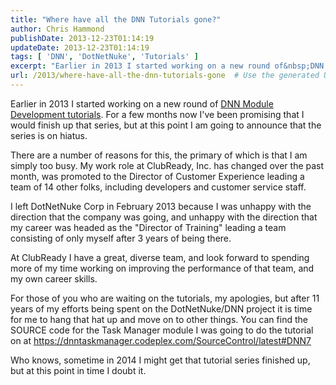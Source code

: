 ```yaml
---
title: "Where have all the DNN Tutorials gone?"
author: Chris Hammond
publishDate: 2013-12-23T01:14:19
updateDate: 2013-12-23T01:14:19
tags: [ 'DNN', 'DotNetNuke', 'Tutorials' ]
excerpt: "Earlier in 2013 I started working on a new round of&nbsp;DNN Module Development tutorials. For a few months now I've been promising that I would finish up that series, but at this point I am going to announce that the series is on hiatus.&nbsp; There are a number of reasons for this, the primary of which is that I am simply too busy. My work role at ClubReady, Inc. has changed over the past month, was promoted to the Director of Customer Experience leading a team of 14 other folks, including developers and customer service staff."
url: /2013/where-have-all-the-dnn-tutorials-gone  # Use the generated URL with year
---
```

<p>Earlier in 2013 I started working on a new round of <a href="https://www.christoc.com/Tutorials/DNN7-TaskManager-Series" target="_blank">DNN Module Development tutorials</a>. For a few months now I've been promising that I would finish up that series, but at this point I am going to announce that the series is on hiatus.&nbsp;</p> <p>There are a number of reasons for this, the primary of which is that I am simply too busy. My work role at ClubReady, Inc. has changed over the past month, was promoted to the Director of Customer Experience leading a team of 14 other folks, including developers and customer service staff.</p> <p>I left DotNetNuke Corp in February 2013 because I was unhappy with the direction that the company was going, and unhappy with the direction that my career was headed as the "Director of Training" leading a team consisting of only myself after 3 years of being there.&nbsp;</p> <p>At ClubReady I have a great, diverse team, and look forward to spending more of my time working on improving the performance of that team, and my own career skills.</p> <p>For those of you who are waiting on the tutorials, my apologies, but after 11 years of my efforts being spent on the DotNetNuke/DNN project it is time for me to hang that hat up and move on to other things. You can find the SOURCE code for the Task Manager module I was going to do the tutorial on at&nbsp;<a href="https://dnntaskmanager.codeplex.com/SourceControl/latest#DNN7">https://dnntaskmanager.codeplex.com/SourceControl/latest#DNN7</a></p> <p><span>Who knows, sometime in 2014 I might get that tutorial series finished up, but at this point in time I doubt it.&nbsp;</span></p>

